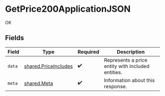 # GetPrice200ApplicationJSON

OK


## Fields

| Field                                                        | Type                                                         | Required                                                     | Description                                                  |
| ------------------------------------------------------------ | ------------------------------------------------------------ | ------------------------------------------------------------ | ------------------------------------------------------------ |
| `data`                                                       | [shared.PriceIncludes](../../models/shared/priceincludes.md) | :heavy_check_mark:                                           | Represents a price entity with included entities.            |
| `meta`                                                       | [shared.Meta](../../models/shared/meta.md)                   | :heavy_check_mark:                                           | Information about this response.                             |